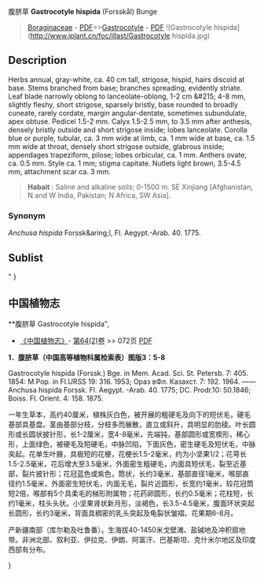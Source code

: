 腹脐草 **Gastrocotyle hispida** (Forsskål) Bunge

> [Boraginaceae](http://www.iplant.cn/info/Boraginaceae?t=foc) - [PDF](http://www.iplant.cn/foc/pdf/Boraginaceae.pdf)>>[Gastrocotyle](http://www.iplant.cn/info/Gastrocotyle?t=foc) - [PDF](http://www.iplant.cn/foc/pdf/Gastrocotyle.pdf)
![Gastrocotyle hispida](http://www.iplant.cn/foc/illast/Gastrocotyle hispida.jpg)

## Description

Herbs annual, gray-white, ca. 40 cm tall, strigose, hispid, hairs discoid at base. Stems branched from base; branches spreading, evidently striate. Leaf blade narrowly oblong to lanceolate-oblong, 1-2 cm &amp;#215; 4-8 mm, slightly fleshy, short strigose, sparsely bristly, base rounded to broadly cuneate, rarely cordate, margin angular-dentate, sometimes subundulate, apex obtuse. Pedicel 1.5-2 mm. Calyx 1.5-2.5 mm, to 3.5 mm after anthesis, densely bristly outside and short strigose inside; lobes lanceolate. Corolla blue or purple, tubular, ca. 3 mm wide at limb, ca. 1 mm wide at base, ca. 1.5 mm wide at throat, densely short strigose outside, glabrous inside; appendages trapeziform, pilose; lobes orbicular, ca. 1 mm. Anthers ovate, ca. 0.5 mm. Style ca. 1 mm; stigma capitate. Nutlets light brown, 3.5-4.5 mm, attachment scar ca. 3 mm.


> **Habait** : 
> Saline and alkaline soils; 0-1500 m. SE Xinjiang [Afghanistan, N and W India, Pakistan; N Africa, SW Asia].

### Synonym
*Anchusa hispida* Forssk&amp;aring;l, Fl. Aegypt.-Arab. 40. 1775.


## Sublist
"
}
## 中国植物志



**腹脐草 Gastrocotyle hispida",



* [《中国植物志》](http://www.iplant.cn/frps)- [第64(2)卷](http://www.iplant.cn/frps/vol/64(2)) >> 072页 [PDF](http://www.iplant.cn/frps/pdf/64(2)/072.pdf)


**1．腹脐草（中国高等植物科属检索表）图版3：5-8**

Gastrocotyle hispida (Forssk.) Bge. in Mem. Acad. Sci. St. Petersb. 7: 405. 1854: M.Pop. in Fl.URSS 19: 316. 1953; Ораз вФл. Казахст. 7: 192. 1964. ——Anchusa hispida Forssk. Fl. Aegypt. -Arab. 40. 1775; DC. Prodr.10: 50.1846; Boiss. Fl. Orient. 4: 158. 1875.

一年生草本，高约40厘米，植株灰白色，被开展的粗硬毛及向下的短伏毛，硬毛基部具基盘。茎由基部分枝，分枝多而展散，直立或斜升，具明显的肋稜。叶长圆形或长圆状披针形，长1-2厘米，宽4-8毫米，先端钝，基部圆形或宽楔形，稀心形，上面绿色，被硬毛及短硬毛，中脉凹陷，下面灰色，密生硬毛及短伏毛，中脉突起。花单生叶腋，具极短的花梗，花梗长1.5-2毫米，约为小坚果1/2；花萼长1.5-2.5毫米，花后增大至3.5毫米，外面密生粗硬毛，内面具短伏毛，裂至近基部，裂片披针形；花冠蓝色或紫色，筒状，长约3毫米，基部直径1毫米，喉部直径约1.5毫米，外面密生短伏毛，内面无毛，裂片近圆形，长宽约1毫米，较花冠筒短2倍，喉部有5个具柔毛的梯形附属物；花药卵圆形，长约0.5毫米；花柱短，长约1毫米，柱头头状。小坚果肾状新月形，淡褐色，长3.5-4.5毫米，腹面环状突起长圆形，长约3毫米，背面具稠密的乳头突起及龟裂状皱褶。花果期6-8月。

产新疆南部（库尔勒及吐鲁番）。生海拔40-1450米戈壁滩、盐碱地及冲积扇地带。非洲北部、叙利亚、伊拉克、伊朗、阿富汗、巴基斯坦、克什米尔地区及印度西部有分布。



}